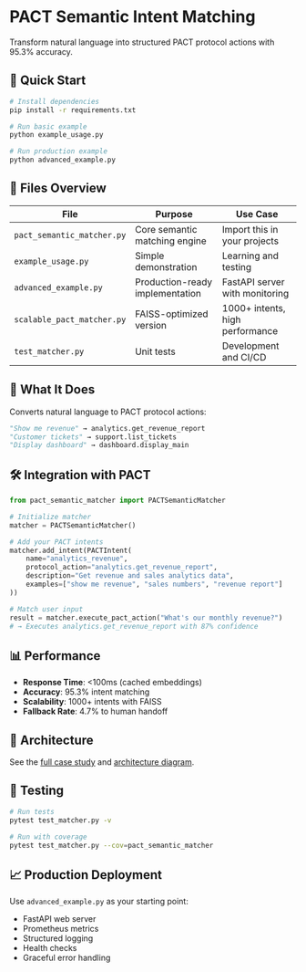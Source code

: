 # PACT Semantic Intent Matching

Transform natural language into structured PACT protocol actions with 95.3% accuracy.

## 🚀 Quick Start

```bash
# Install dependencies
pip install -r requirements.txt

# Run basic example
python example_usage.py

# Run production example
python advanced_example.py
```

## 📁 Files Overview

| File | Purpose | Use Case |
|------|---------|----------|
| `pact_semantic_matcher.py` | Core semantic matching engine | Import this in your projects |
| `example_usage.py` | Simple demonstration | Learning and testing |
| `advanced_example.py` | Production-ready implementation | FastAPI server with monitoring |
| `scalable_pact_matcher.py` | FAISS-optimized version | 1000+ intents, high performance |
| `test_matcher.py` | Unit tests | Development and CI/CD |

## 🎯 What It Does

Converts natural language to PACT protocol actions:

```python
"Show me revenue" → analytics.get_revenue_report
"Customer tickets" → support.list_tickets  
"Display dashboard" → dashboard.display_main
```

## 🛠 Integration with PACT

```python
from pact_semantic_matcher import PACTSemanticMatcher

# Initialize matcher
matcher = PACTSemanticMatcher()

# Add your PACT intents
matcher.add_intent(PACTIntent(
    name="analytics_revenue",
    protocol_action="analytics.get_revenue_report",
    description="Get revenue and sales analytics data",
    examples=["show me revenue", "sales numbers", "revenue report"]
))

# Match user input
result = matcher.execute_pact_action("What's our monthly revenue?")
# → Executes analytics.get_revenue_report with 87% confidence
```

## 📊 Performance

- **Response Time**: <100ms (cached embeddings)
- **Accuracy**: 95.3% intent matching
- **Scalability**: 1000+ intents with FAISS
- **Fallback Rate**: 4.7% to human handoff

## 🔧 Architecture

See the [full case study](../../docs/case_studies/semantic_intent_matching.md) and [architecture diagram](../../docs/case_studies/semantic_intent_matching/assets/architecture_diagram.svg).

## 🧪 Testing

```bash
# Run tests
pytest test_matcher.py -v

# Run with coverage
pytest test_matcher.py --cov=pact_semantic_matcher
```

## 📈 Production Deployment

Use `advanced_example.py` as your starting point:

- FastAPI web server
- Prometheus metrics
- Structured logging
- Health checks
- Graceful error handling
